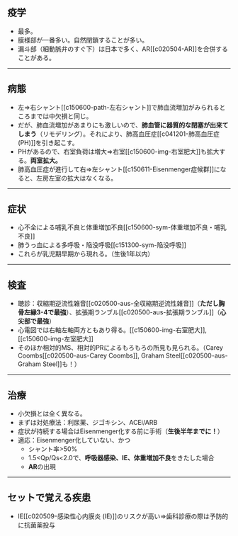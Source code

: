 ## 疫学
- 最多。
- 膜様部が一番多い。自然閉鎖することが多い。
- 漏斗部（細動脈弁のすぐ下）は日本で多く、AR[[c020504-AR]]を合併することがある。
---
## 病態
- 左⇒右シャント[[c150600-path-左右シャント]]で肺血流増加がみられるところまでは中欠損と同じ。
- だが、肺血流増加があまりにも激しいので、**肺血管に器質的な閉塞が出来てしまう**（リモデリング）。それにより、肺高血圧症[[c041201-肺高血圧症 (PH)]]を引き起こす。
- PHがあるので、右室負荷は増大⇒右室[[c150600-img-右室肥大]]も拡大する。**両室拡大。**
- 肺高血圧症が進行して右⇒左シャント[[c150611-Eisenmenger症候群]]になると、左房左室の拡大はなくなる。
---
## 症状
- 心不全による哺乳不良と体重増加不良[[c150600-sym-体重増加不良・哺乳不良]]
- 肺うっ血による多呼吸・陥没呼吸[[c151300-sym-陥没呼吸]]
- これらが乳児期早期から現れる。（生後1年以内）
---
## 検査
- 聴診：収縮期逆流性雑音[[c020500-aus-全収縮期逆流性雑音]]（**ただし胸骨左縁3-4で最強**）、拡張期ランブル[[c020500-aus-拡張期ランブル]]（**心尖部で最強**）
- 心電図では右軸左軸両方ともあり得る。[[c150600-img-右室肥大]], [[c150600-img-左室肥大]]
- そのほか相対的MS、相対的PRによるもろもろの所見も見られる。（Carey Coombs[[c020500-aus-Carey Coombs]], Graham Steel[[c020500-aus-Graham Steel]]も！）
---
## 治療
- 小欠損とは全く異なる。
- まずは対処療法：利尿薬、ジゴキシン、ACEi/ARB
- 症状が持続する場合はEisenmenger化する前に手術（**生後半年までに！**）
- 適応：Eisenmenger化していない、かつ
	- シャント率>50%
	- 1.5<Qp/Qs<2.0で、**呼吸器感染、IE、体重増加不良**をきたした場合
	- **AR**の出現
---
## セットで覚える疾患
- IE[[c020509-感染性心内膜炎 (IE)]]のリスクが高い⇒歯科診療の際は予防的に抗菌薬投与